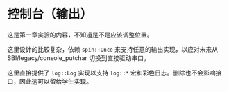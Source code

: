 ﻿# 控制台（输出）

这是第一章实验的内容，不知道是不是应该调整位置。

这里设计的比较复杂，依赖 `spin::Once` 来支持任意的输出实现，以应对未来从 SBI/legacy/console_putchar 切换到直接驱动串口。

这里直接提供了 `log::Log` 实现以支持 `log::*` 宏和彩色日志。删除也不会影响接口，因此这可以留给学生实现。
